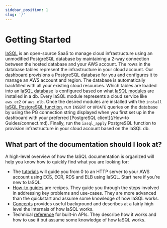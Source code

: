 ```yaml
---
sidebar_position: 1
slug: '/'
---
```


# Getting Started

[IaSQL](https://iasql.com) is an open-source SaaS to manage cloud infrastructure using an unmodified PostgreSQL database by maintaining a 2-way connection between the hosted database and your AWS account. The rows in the database tables represent the infrastructure in your cloud account. Our [dashboard](https://app.iasql.com) provisions a PostgreSQL database for you and configures it to manage an AWS account and region. The database is automatically backfilled with all your existing cloud resources. Which tables are loaded into an [IaSQL database](./concepts/db.md) is configured based on what [IaSQL modules](./concepts/module.md) are installed in a db. Every IaSQL module represents a cloud service like `aws_ec2` or `aws_elb`. Once the desired modules are installed with the `install` [IaSQL PostgreSQL function](./reference/function.md), run `INSERT` or `UPDATE` queries on the database by using the PG connection string displayed when you first set up in the dashboard with your preferred [PostgreSQL client](/How-to Guides/connect.md). Finally, run the `iasql_apply` PostgreSQL function to provision infrastructure in your cloud account based on the IaSQL db.

## What part of the documentation should I look at?

A high-level overview of how the IaSQL documentation is organized will help you know how to quickly find what you are looking for:

* The [tutorials](./fargate-tutorials/sql.md) will guide you from 0 to an HTTP server to your AWS account using ECS, ECR, RDS and ELB using IaSQL. Start here if you’re new to IaSQL.
* [How-to guides](./how-to/connect.md) are recipes. They guide you through the steps involved in addressing key problems and use-cases. They are more advanced than the quickstart and assume some knowledge of how IaSQL works.
* [Concepts](./concepts/db.md) provides useful background and describes at a fairly high level the internals of how IaSQL works.
* Technical [reference](./reference/function.md) for built-in APIs. They describe how it works and how to use it but assume some knowledge of how IaSQL works.